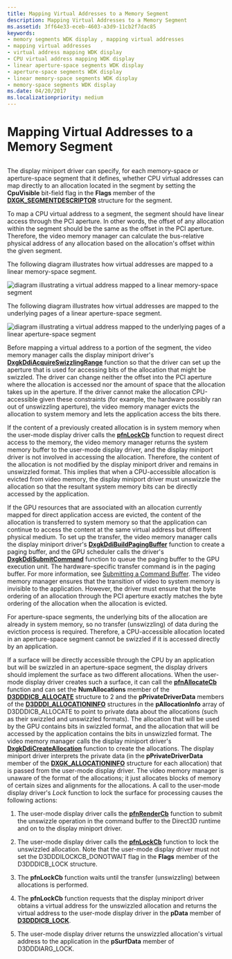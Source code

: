 ```yaml
---
title: Mapping Virtual Addresses to a Memory Segment
description: Mapping Virtual Addresses to a Memory Segment
ms.assetid: 3ff64e33-eceb-4603-a3d9-11cb2f7dac85
keywords:
- memory segments WDK display , mapping virtual addresses
- mapping virtual addresses
- virtual address mapping WDK display
- CPU virtual address mapping WDK display
- linear aperture-space segments WDK display
- aperture-space segments WDK display
- linear memory-space segments WDK display
- memory-space segments WDK display
ms.date: 04/20/2017
ms.localizationpriority: medium
---
```


# Mapping Virtual Addresses to a Memory Segment


## <span id="ddk_mapping_virtual_addresses_to_a_memory_segment_gg"></span><span id="DDK_MAPPING_VIRTUAL_ADDRESSES_TO_A_MEMORY_SEGMENT_GG"></span>


The display miniport driver can specify, for each memory-space or aperture-space segment that it defines, whether CPU virtual addresses can map directly to an allocation located in the segment by setting the **CpuVisible** bit-field flag in the **Flags** member of the [**DXGK\_SEGMENTDESCRIPTOR**](https://docs.microsoft.com/windows-hardware/drivers/ddi/d3dkmddi/ns-d3dkmddi-_dxgk_segmentdescriptor) structure for the segment.

To map a CPU virtual address to a segment, the segment should have linear access through the PCI aperture. In other words, the offset of any allocation within the segment should be the same as the offset in the PCI aperture. Therefore, the video memory manager can calculate the bus-relative physical address of any allocation based on the allocation's offset within the given segment.

The following diagram illustrates how virtual addresses are mapped to a linear memory-space segment.

![diagram illustrating a virtual address mapped to a linear memory-space segment](images/vrtlmap.png)

The following diagram illustrates how virtual addresses are mapped to the underlying pages of a linear aperture-space segment.

![diagram illustrating a virtual address mapped to the underlying pages of a linear aperture-space segment](images/vrtlmap2.png)

Before mapping a virtual address to a portion of the segment, the video memory manager calls the display miniport driver's [**DxgkDdiAcquireSwizzlingRange**](https://docs.microsoft.com/windows-hardware/drivers/ddi/d3dkmddi/nc-d3dkmddi-dxgkddi_acquireswizzlingrange) function so that the driver can set up the aperture that is used for accessing bits of the allocation that might be swizzled. The driver can change neither the offset into the PCI aperture where the allocation is accessed nor the amount of space that the allocation takes up in the aperture. If the driver cannot make the allocation CPU-accessible given these constraints (for example, the hardware possibly ran out of unswizzling aperture), the video memory manager evicts the allocation to system memory and lets the application access the bits there.

If the content of a previously created allocation is in system memory when the user-mode display driver calls the [**pfnLockCb**](https://docs.microsoft.com/windows-hardware/drivers/ddi/d3dumddi/nc-d3dumddi-pfnd3dddi_lockcb) function to request direct access to the memory, the video memory manager returns the system memory buffer to the user-mode display driver, and the display miniport driver is not involved in accessing the allocation. Therefore, the content of the allocation is not modified by the display miniport driver and remains in unswizzled format. This implies that when a CPU-accessible allocation is evicted from video memory, the display miniport driver must unswizzle the allocation so that the resultant system memory bits can be directly accessed by the application.

If the GPU resources that are associated with an allocation currently mapped for direct application access are evicted, the content of the allocation is transferred to system memory so that the application can continue to access the content at the same virtual address but different physical medium. To set up the transfer, the video memory manager calls the display miniport driver's [**DxgkDdiBuildPagingBuffer**](https://docs.microsoft.com/windows-hardware/drivers/ddi/d3dkmddi/nc-d3dkmddi-dxgkddi_buildpagingbuffer) function to create a paging buffer, and the GPU scheduler calls the driver's [**DxgkDdiSubmitCommand**](https://docs.microsoft.com/windows-hardware/drivers/ddi/d3dkmddi/nc-d3dkmddi-dxgkddi_submitcommand) function to queue the paging buffer to the GPU execution unit. The hardware-specific transfer command is in the paging buffer. For more information, see [Submitting a Command Buffer](submitting-a-command-buffer.md). The video memory manager ensures that the transition of video to system memory is invisible to the application. However, the driver must ensure that the byte ordering of an allocation through the PCI aperture exactly matches the byte ordering of the allocation when the allocation is evicted.

For aperture-space segments, the underlying bits of the allocation are already in system memory, so no transfer (unswizzling) of data during the eviction process is required. Therefore, a CPU-accessible allocation located in an aperture-space segment cannot be swizzled if it is accessed directly by an application.

If a surface will be directly accessible through the CPU by an application but will be swizzled in an aperture-space segment, the display drivers should implement the surface as two different allocations. When the user-mode display driver creates such a surface, it can call the [**pfnAllocateCb**](https://docs.microsoft.com/windows-hardware/drivers/ddi/d3dumddi/nc-d3dumddi-pfnd3dddi_allocatecb) function and can set the **NumAllocations** member of the [**D3DDDICB\_ALLOCATE**](https://docs.microsoft.com/windows-hardware/drivers/ddi/d3dumddi/ns-d3dumddi-_d3dddicb_allocate) structure to 2 and the **pPrivateDriverData** members of the [**D3DDDI\_ALLOCATIONINFO**](https://docs.microsoft.com/windows-hardware/drivers/ddi/d3dukmdt/ns-d3dukmdt-_d3dddi_allocationinfo) structures in the **pAllocationInfo** array of D3DDDICB\_ALLOCATE to point to private data about the allocations (such as their swizzled and unswizzled formats). The allocation that will be used by the GPU contains bits in swizzled format, and the allocation that will be accessed by the application contains the bits in unswizzled format. The video memory manager calls the display miniport driver's [**DxgkDdiCreateAllocation**](https://docs.microsoft.com/windows-hardware/drivers/ddi/d3dkmddi/nc-d3dkmddi-dxgkddi_createallocation) function to create the allocations. The display miniport driver interprets the private data (in the **pPrivateDriverData** member of the [**DXGK\_ALLOCATIONINFO**](https://docs.microsoft.com/windows-hardware/drivers/ddi/d3dkmddi/ns-d3dkmddi-_dxgk_allocationinfo) structure for each allocation) that is passed from the user-mode display driver. The video memory manager is unaware of the format of the allocations; it just allocates blocks of memory of certain sizes and alignments for the allocations. A call to the user-mode display driver's *Lock* function to lock the surface for processing causes the following actions:

1.  The user-mode display driver calls the [**pfnRenderCb**](https://docs.microsoft.com/windows-hardware/drivers/ddi/d3dumddi/nc-d3dumddi-pfnd3dddi_rendercb) function to submit the unswizzle operation in the command buffer to the Direct3D runtime and on to the display miniport driver.

2.  The user-mode display driver calls the [**pfnLockCb**](https://docs.microsoft.com/windows-hardware/drivers/ddi/d3dumddi/nc-d3dumddi-pfnd3dddi_lockcb) function to lock the unswizzled allocation. Note that the user-mode display driver must not set the D3DDDILOCKCB\_DONOTWAIT flag in the **Flags** member of the D3DDDICB\_LOCK structure.

3.  The **pfnLockCb** function waits until the transfer (unswizzling) between allocations is performed.

4.  The **pfnLockCb** function requests that the display miniport driver obtains a virtual address for the unswizzled allocation and returns the virtual address to the user-mode display driver in the **pData** member of [**D3DDDICB\_LOCK**](https://docs.microsoft.com/windows-hardware/drivers/ddi/d3dumddi/ns-d3dumddi-_d3dddicb_lock).

5.  The user-mode display driver returns the unswizzled allocation's virtual address to the application in the **pSurfData** member of D3DDDIARG\_LOCK.

 

 





